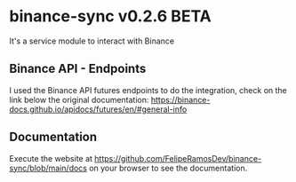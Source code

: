 # binance-sync v0.2.6 BETA
It's a service module to interact with Binance

## Binance API - Endpoints
I used the Binance API futures endpoints to do the integration, check on the link below the original documentation:
https://binance-docs.github.io/apidocs/futures/en/#general-info

## Documentation
Execute the website at https://github.com/FelipeRamosDev/binance-sync/blob/main/docs on your browser to see the documentation.
